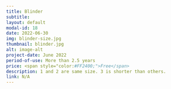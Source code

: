 ```yaml
---
title: Blinder
subtitle:
layout: default
modal-id: 18
date: 2022-06-30
img: blinder-size.jpg
thumbnail: blinder.jpg
alt: image-alt
project-date: June 2022
period-of-use: More than 2.5 years
price: <span style="color:#FF2400;">Free</span>
description: 1 and 2 are same size. 3 is shorter than others.
link: N/A
---
```

